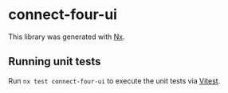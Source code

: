 # connect-four-ui

This library was generated with [Nx](https://nx.dev).

## Running unit tests

Run `nx test connect-four-ui` to execute the unit tests via [Vitest](https://vitest.dev/).
